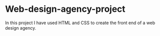 # Web-design-agency-project
In this project I have used HTML and CSS to create the front end of a web design agency.

